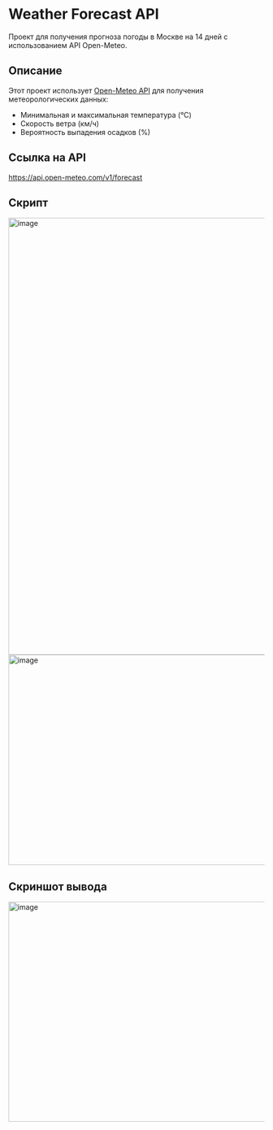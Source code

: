 # Weather Forecast API

Проект для получения прогноза погоды в Москве на 14 дней с использованием API Open-Meteo.

## Описание

Этот проект использует [Open-Meteo API](https://open-meteo.com/) для получения метеорологических данных:
- Минимальная и максимальная температура (°C)
- Скорость ветра (км/ч)
- Вероятность выпадения осадков (%)

## Ссылка на API
https://api.open-meteo.com/v1/forecast

## Скрипт
<img width="1065" height="860" alt="image" src="https://github.com/user-attachments/assets/744b00ac-9692-4700-bd57-ef2a7918db01" />
<img width="1066" height="414" alt="image" src="https://github.com/user-attachments/assets/96854ab2-b892-4cbd-b6ae-2a18c90c9372" />

## Скриншот вывода
<img width="1386" height="433" alt="image" src="https://github.com/user-attachments/assets/0be5e10d-3542-4326-9784-d03ac7110d83" />
